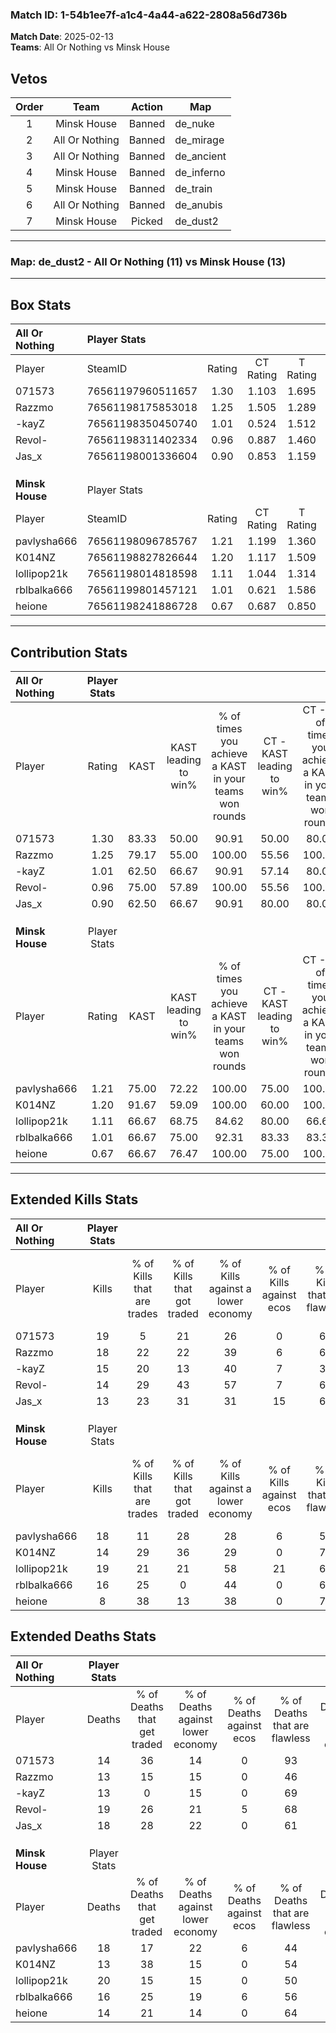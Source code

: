 ### Match ID: 1-54b1ee7f-a1c4-4a44-a622-2808a56d736b  
**Match Date**: 2025-02-13  
**Teams**: All Or Nothing vs Minsk House  

## Vetos  

| Order | Team | Action | Map |
| :---: | :--: | :----: | --- |
| 1 | Minsk House | Banned | de_nuke |
| 2 | All Or Nothing | Banned | de_mirage |
| 3 | All Or Nothing | Banned | de_ancient |
| 4 | Minsk House | Banned | de_inferno |
| 5 | Minsk House | Banned | de_train |
| 6 | All Or Nothing | Banned | de_anubis |
| 7 | Minsk House | Picked | de_dust2 |

---  

### **Map**: de_dust2 - All Or Nothing (11) vs Minsk House (13)  
---  

## Box Stats  

| **All Or Nothing** | Player Stats      |        |           |          |       |      |       |         |        |      |     |
| :- | :- | :-: | :-: | :-: | :-: | :-: | :-: | :-: | :-: | :-: | :-: |
| Player             | SteamID           | Rating | CT Rating | T Rating | KAST  | ADR  | Kills | Assists | Deaths | K/D  | HS% |
| 071573             | 76561197960511657 |  1.30  |   1.103   |  1.695   | 83.33 | 78.5 |  19   |    2    |   14   | 1.36 | 52  |
| Razzmo             | 76561198175853018 |  1.25  |   1.505   |  1.289   | 79.17 | 73.5 |  18   |    3    |   13   | 1.38 | 55  |
| -kayZ              | 76561198350450740 |  1.01  |   0.524   |  1.512   | 62.50 | 71.3 |  15   |    2    |   13   | 1.15 | 66  |
| Revol-             | 76561198311402334 |  0.96  |   0.887   |  1.460   | 75.00 | 75.2 |  14   |    6    |   19   | 0.74 | 85  |
| Jas_x              | 76561198001336604 |  0.90  |   0.853   |  1.159   | 62.50 | 83.6 |  13   |   10    |   18   | 0.72 | 53  |
|                    |                   |        |           |          |       |      |       |         |        |      |     |
|                    |                   |        |           |          |       |      |       |         |        |      |     |
|                    |                   |        |           |          |       |      |       |         |        |      |     |
| **Minsk House**    | Player Stats      |        |           |          |       |      |       |         |        |      |     |
| Player             | SteamID           | Rating | CT Rating | T Rating | KAST  | ADR  | Kills | Assists | Deaths | K/D  | HS% |
| pavlysha666        | 76561198096785767 |  1.21  |   1.199   |  1.360   | 75.00 | 96.5 |  18   |   11    |   18   | 1.00 | 50  |
| K014NZ             | 76561198827826644 |  1.20  |   1.117   |  1.509   | 91.67 | 70.8 |  14   |    7    |   13   | 1.08 | 85  |
| lollipop21k        | 76561198014818598 |  1.11  |   1.044   |  1.314   | 66.67 | 90.7 |  19   |    7    |   20   | 0.95 | 42  |
| rblbalka666        | 76561199801457121 |  1.01  |   0.621   |  1.586   | 66.67 | 70.1 |  16   |    3    |   16   | 1.00 | 62  |
| heione             | 76561198241886728 |  0.67  |   0.687   |  0.850   | 66.67 | 35.0 |   8   |    8    |   14   | 0.57 | 62  |
---  

## Contribution Stats  

| **All Or Nothing** | Player Stats |       |                      |                                                        |                           |                                                             |                          |                                                            |
| :- | :-: | :-: | :-: | :-: | :-: | :-: | :-: | :-: |
| Player             |    Rating    | KAST  | KAST leading to win% | % of times you achieve a KAST in your teams won rounds | CT - KAST leading to win% | CT - % of times you achieve a KAST in your teams won rounds | T - KAST leading to win% | T - % of times you achieve a KAST in your teams won rounds |
| 071573             |     1.30     | 83.33 |        50.00         |                         90.91                          |           50.00           |                            80.00                            |          50.00           |                           100.00                           |
| Razzmo             |     1.25     | 79.17 |        55.00         |                         100.00                         |           55.56           |                           100.00                            |          54.55           |                           100.00                           |
| -kayZ              |     1.01     | 62.50 |        66.67         |                         90.91                          |           57.14           |                            80.00                            |          75.00           |                           100.00                           |
| Revol-             |     0.96     | 75.00 |        57.89         |                         100.00                         |           55.56           |                           100.00                            |          60.00           |                           100.00                           |
| Jas_x              |     0.90     | 62.50 |        66.67         |                         90.91                          |           80.00           |                            80.00                            |          60.00           |                           100.00                           |
|                    |              |       |                      |                                                        |                           |                                                             |                          |                                                            |
|                    |              |       |                      |                                                        |                           |                                                             |                          |                                                            |
|                    |              |       |                      |                                                        |                           |                                                             |                          |                                                            |
| **Minsk House**    | Player Stats |       |                      |                                                        |                           |                                                             |                          |                                                            |
| Player             |    Rating    | KAST  | KAST leading to win% | % of times you achieve a KAST in your teams won rounds | CT - KAST leading to win% | CT - % of times you achieve a KAST in your teams won rounds | T - KAST leading to win% | T - % of times you achieve a KAST in your teams won rounds |
| pavlysha666        |     1.21     | 75.00 |        72.22         |                         100.00                         |           75.00           |                           100.00                            |          70.00           |                           100.00                           |
| K014NZ             |     1.20     | 91.67 |        59.09         |                         100.00                         |           60.00           |                           100.00                            |          58.33           |                           100.00                           |
| lollipop21k        |     1.11     | 66.67 |        68.75         |                         84.62                          |           80.00           |                            66.67                            |          63.64           |                           100.00                           |
| rblbalka666        |     1.01     | 66.67 |        75.00         |                         92.31                          |           83.33           |                            83.33                            |          70.00           |                           100.00                           |
| heione             |     0.67     | 66.67 |        76.47         |                         100.00                         |           75.00           |                           100.00                            |          77.78           |                           100.00                           |
---  

## Extended Kills Stats  

| **All Or Nothing** | Player Stats |                            |                            |                                    |                         |                              |                                 |                                       |                    |           |
| :- | :-: | :-: | :-: | :-: | :-: | :-: | :-: | :-: | :-: | :-: |
| Player             |    Kills     | % of Kills that are trades | % of Kills that got traded | % of Kills against a lower economy | % of Kills against ecos | % of Kills that are flawless | % of Kills that are close duels | % of Kills that are assisted by flash | Pistol Round Kills | AWP Kills |
| 071573             |      19      |             5              |             21             |                 26                 |            0            |              63              |                5                |                  11                   |         0          |    10     |
| Razzmo             |      18      |             22             |             22             |                 39                 |            6            |              61              |               11                |                   0                   |         1          |     0     |
| -kayZ              |      15      |             20             |             13             |                 40                 |            7            |              33              |               13                |                   7                   |         4          |     0     |
| Revol-             |      14      |             29             |             43             |                 57                 |            7            |              64              |                0                |                   0                   |         2          |     0     |
| Jas_x              |      13      |             23             |             31             |                 31                 |           15            |              62              |                0                |                   0                   |         2          |     0     |
|                    |              |                            |                            |                                    |                         |                              |                                 |                                       |                    |           |
|                    |              |                            |                            |                                    |                         |                              |                                 |                                       |                    |           |
|                    |              |                            |                            |                                    |                         |                              |                                 |                                       |                    |           |
| **Minsk House**    | Player Stats |                            |                            |                                    |                         |                              |                                 |                                       |                    |           |
| Player             |    Kills     | % of Kills that are trades | % of Kills that got traded | % of Kills against a lower economy | % of Kills against ecos | % of Kills that are flawless | % of Kills that are close duels | % of Kills that are assisted by flash | Pistol Round Kills | AWP Kills |
| pavlysha666        |      18      |             11             |             28             |                 28                 |            6            |              56              |                6                |                   0                   |         2          |     0     |
| K014NZ             |      14      |             29             |             36             |                 29                 |            0            |              71              |                0                |                   0                   |         1          |     0     |
| lollipop21k        |      19      |             21             |             21             |                 58                 |           21            |              68              |                0                |                  16                   |         2          |     0     |
| rblbalka666        |      16      |             25             |             0              |                 44                 |            0            |              63              |                6                |                  19                   |         2          |     0     |
| heione             |      8       |             38             |             13             |                 38                 |            0            |              75              |                0                |                  13                   |         1          |     3     |
## Extended Deaths Stats  

| **All Or Nothing** | Player Stats |                             |                                   |                          |                               |                            |                           |               |
| :- | :-: | :-: | :-: | :-: | :-: | :-: | :-: | :-: |
| Player             |    Deaths    | % of Deaths that get traded | % of Deaths against lower economy | % of Deaths against ecos | % of Deaths that are flawless | % of Deaths that are close | % of Deaths while blinded | Deaths to AWP |
| 071573             |      14      |             36              |                14                 |            0             |              93               |             0              |            14             |       0       |
| Razzmo             |      13      |             15              |                15                 |            0             |              46               |             0              |             8             |       0       |
| -kayZ              |      13      |              0              |                15                 |            0             |              69               |             8              |             0             |       1       |
| Revol-             |      19      |             26              |                21                 |            5             |              68               |             5              |            16             |       0       |
| Jas_x              |      18      |             28              |                22                 |            0             |              61               |             0              |             6             |       2       |
|                    |              |                             |                                   |                          |                               |                            |                           |               |
|                    |              |                             |                                   |                          |                               |                            |                           |               |
|                    |              |                             |                                   |                          |                               |                            |                           |               |
| **Minsk House**    | Player Stats |                             |                                   |                          |                               |                            |                           |               |
| Player             |    Deaths    | % of Deaths that get traded | % of Deaths against lower economy | % of Deaths against ecos | % of Deaths that are flawless | % of Deaths that are close | % of Deaths while blinded | Deaths to AWP |
| pavlysha666        |      18      |             17              |                22                 |            6             |              44               |             0              |             0             |       2       |
| K014NZ             |      13      |             38              |                15                 |            0             |              54               |             15             |             0             |       0       |
| lollipop21k        |      20      |             15              |                15                 |            0             |              50               |             5              |             5             |       3       |
| rblbalka666        |      16      |             25              |                19                 |            6             |              56               |             6              |             0             |       2       |
| heione             |      14      |             21              |                14                 |            0             |              64               |             7              |            14             |       3       |
